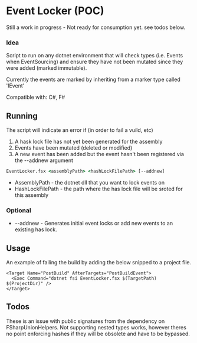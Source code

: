 # Event Locker (POC)
Still a work in progress - Not ready for consumption yet. see todos below.
### Idea
Script to run on any dotnet environment that will check types (i.e. Events when EventSourcing) and ensure they have not been mutated since they were added (marked immutable).

Currently the events are marked by inheriting from a marker type called 'IEvent'

Compatible with: C#, F#

## Running
The script will indicate an error if (in order to fail a vuild, etc)
1. A hask lock file has not yet been generated for the assembly
2. Events have been mutated (deleted or modified)
3. A new event has been added but the event hasn't been registered via the --addnew argument

```cmd
EventLocker.fsx <assemblyPath> <hashLockFilePath> [--addnew]
```
- AssemblyPath - the dotnet dll that you want to lock events on
- HashLockFilePath - the path where the has lock file will be sroted for this assembly
### Optional
- --addnew - Generates initial event locks or add new events to an existing has lock.

## Usage
An example of failing the build by adding the below snipped to a project file.
```
<Target Name="PostBuild" AfterTargets="PostBuildEvent">
  <Exec Command="dotnet fsi EventLocker.fsx $(TargetPath) $(ProjectDir)" />
</Target>
```

## Todos
These is an issue with public signatures from the dependency on FSharpUnionHelpers. Not supporting nested types works, however theres no point enforcing hashes if they will be obsolete and have to be bypassed.